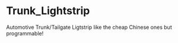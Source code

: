 # Trunk_Lightstrip
Automotive Trunk/Tailgate Ligtstrip like the cheap Chinese ones but programmable!
